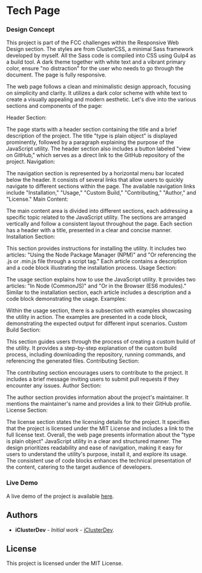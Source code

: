 # Tech Page

### Design Concept

This project is part of the FCC challenges within the Responsive Web Design section. The styles are from ClusterCSS, a minimal Sass framework developed by myself. All the Sass code is compiled into CSS using Gulp4 as a build tool.
A dark theme together with white text and a vibrant primary color, ensure "no distraction" for the user who needs to go through the document. The page is fully responsive.

The web page follows a clean and minimalistic design approach, focusing on simplicity and clarity. It utilizes a dark color scheme with white text to create a visually appealing and modern aesthetic. Let's dive into the various sections and components of the page:

Header Section:

The page starts with a header section containing the title and a brief description of the project.
The title "type is plain object" is displayed prominently, followed by a paragraph explaining the purpose of the JavaScript utility.
The header section also includes a button labeled "view on GitHub," which serves as a direct link to the GitHub repository of the project.
Navigation:

The navigation section is represented by a horizontal menu bar located below the header.
It consists of several links that allow users to quickly navigate to different sections within the page.
The available navigation links include "Installation," "Usage," "Custom Build," "Contributing," "Author," and "License."
Main Content:

The main content area is divided into different sections, each addressing a specific topic related to the JavaScript utility.
The sections are arranged vertically and follow a consistent layout throughout the page.
Each section has a header with a title, presented in a clear and concise manner.
Installation Section:

This section provides instructions for installing the utility.
It includes two articles: "Using the Node Package Manager (NPM)" and "Or referencing the .js or .min.js file through a script tag."
Each article contains a description and a code block illustrating the installation process.
Usage Section:

The usage section explains how to use the JavaScript utility.
It provides two articles: "In Node (CommonJS)" and "Or in the Browser (ES6 modules)."
Similar to the installation section, each article includes a description and a code block demonstrating the usage.
Examples:

Within the usage section, there is a subsection with examples showcasing the utility in action.
The examples are presented in a code block, demonstrating the expected output for different input scenarios.
Custom Build Section:

This section guides users through the process of creating a custom build of the utility.
It provides a step-by-step explanation of the custom build process, including downloading the repository, running commands, and referencing the generated files.
Contributing Section:

The contributing section encourages users to contribute to the project.
It includes a brief message inviting users to submit pull requests if they encounter any issues.
Author Section:

The author section provides information about the project's maintainer.
It mentions the maintainer's name and provides a link to their GitHub profile.
License Section:

The license section states the licensing details for the project.
It specifies that the project is licensed under the MIT License and includes a link to the full license text.
Overall, the web page presents information about the "type is plain object" JavaScript utility in a clear and structured manner. The design prioritizes readability and ease of navigation, making it easy for users to understand the utility's purpose, install it, and explore its usage. The consistent use of code blocks enhances the technical presentation of the content, catering to the target audience of developers.

### Live Demo

A live demo of the project is available [here](https://tech-page-design.netlify.com/).

## Authors

- **iClusterDev** - _Initial work_ - [iClusterDev](https://github.com/iClusterDev).

## License

This project is licensed under the MIT License.
